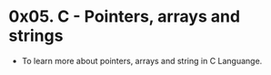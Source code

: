 # 0x05. C - Pointers, arrays and strings

* To learn more about pointers, arrays and string in C Languange.
